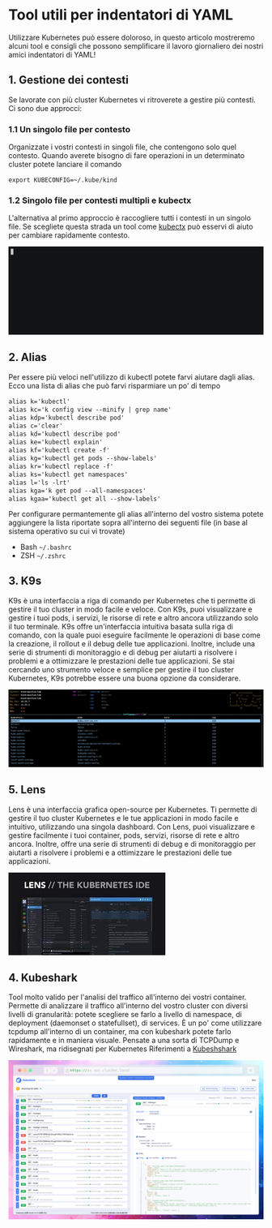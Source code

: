 # Tool utili per indentatori di YAML

Utilizzare Kubernetes può essere doloroso, in questo articolo mostreremo alcuni tool e consigli che possono semplificare il lavoro giornaliero dei nostri amici indentatori di YAML!

## 1. Gestione dei contesti

Se lavorate con più cluster Kubernetes vi ritroverete a gestire più contesti. 
Ci sono due approcci:

### 1.1 Un singolo file per contesto

Organizzate i vostri contesti in singoli file, che contengono solo quel contesto.
Quando averete bisogno di fare operazioni  in un determinato cluster potete lanciare il comando

```shell
export KUBECONFIG=~/.kube/kind
```
### 1.2 Singolo file per contesti multipli e kubectx

L'alternativa al primo approccio è raccogliere tutti i contesti in un singolo file.
Se scegliete questa strada un tool come [kubectx](https://github.com/ahmetb/kubectx) può esservi di aiuto per cambiare rapidamente contesto.

![Kubectx](img/kubectx-demo.gif)

## 2. Alias

Per essere più veloci nell'utilizzo di kubectl potete farvi aiutare dagli alias.
Ecco una lista di alias che può farvi risparmiare un po' di tempo

```shell
alias k='kubectl'
alias kc='k config view --minify | grep name'
alias kdp='kubectl describe pod'
alias c='clear'
alias kd='kubectl describe pod'
alias ke='kubectl explain'
alias kf='kubectl create -f'
alias kg='kubectl get pods --show-labels'
alias kr='kubectl replace -f'
alias ks='kubectl get namespaces'
alias l='ls -lrt'
alias kga='k get pod --all-namespaces'
alias kgaa='kubectl get all --show-labels'
```

Per configurare permantemente gli alias all'interno del vostro sistema potete aggiungere la lista riportate sopra all'interno dei seguenti file (in base al sistema operativo su cui vi trovate)

- Bash ```~/.bashrc```
- ZSH  ```~/.zshrc```


## 3. K9s

K9s è una interfaccia a riga di comando per Kubernetes che ti permette di gestire il tuo cluster in modo facile e veloce. Con K9s, puoi visualizzare e gestire i tuoi pods, i servizi, le risorse di rete e altro ancora utilizzando solo il tuo terminale. K9s offre un'interfaccia intuitiva basata sulla riga di comando, con la quale puoi eseguire facilmente le operazioni di base come la creazione, il rollout e il debug delle tue applicazioni. Inoltre, include una serie di strumenti di monitoraggio e di debug per aiutarti a risolvere i problemi e a ottimizzare le prestazioni delle tue applicazioni. Se stai cercando uno strumento veloce e semplice per gestire il tuo cluster Kubernetes, K9s potrebbe essere una buona opzione da considerare.

![k9s](img/K9s.jpg)



## 5. Lens

Lens è una interfaccia grafica open-source per Kubernetes. Ti permette di gestire il tuo cluster Kubernetes e le tue applicazioni in modo facile e intuitivo, utilizzando una singola dashboard. Con Lens, puoi visualizzare e gestire facilmente i tuoi container, pods, servizi, risorse di rete e altro ancora. Inoltre, offre una serie di strumenti di debug e di monitoraggio per aiutarti a risolvere i problemi e a ottimizzare le prestazioni delle tue applicazioni.

![Lens](img/lens.jpeg)
## 4. Kubeshark

Tool molto valido per l'analisi del traffico all'interno dei vostri container.
Permette di analizzare il traffico all'interno del vostro cluster con diversi livelli di granularità: potete scegliere se farlo a livello di namespace, di deployment (daemonset o statefullset), di services.
È un po' come utilizzare tcpdump all'interno di un container, ma con kubeshark potete farlo rapidamente e in maniera visuale.
Pensate a una sorta di TCPDump e Wireshark, ma ridisegnati per Kubernetes
Riferimenti a [Kubeshshark](https://kubeshark.co/)

![Kubeshark](img/kubeshark-ui.png)